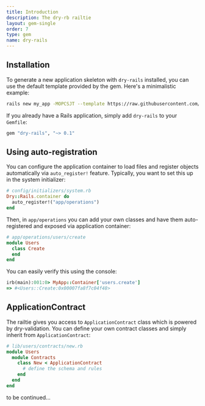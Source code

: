 ```yaml
---
title: Introduction
description: The dry-rb railtie
layout: gem-single
order: 7
type: gem
name: dry-rails
---
```


## Installation

To generate a new application skeleton with `dry-rails` installed, you can use the default template
provided by the gem. Here's a minimalistic example:

```bash
rails new my_app -MOPCSJT --template https://raw.githubusercontent.com/dry-rb/dry-rails/master/templates/default.rb
```

If you already have a Rails application, simply add `dry-rails` to your `Gemfile`:

```ruby
gem "dry-rails", "~> 0.1"
```

## Using auto-registration

You can configure the application container to load files and register objects automatically via
`auto_register!` feature. Typically, you want to set this up in the system initializer:

```ruby
# config/initializers/system.rb
Dry::Rails.container do
  auto_register!("app/operations")
end
```

Then, in `app/operations` you can add your own classes and have them auto-registered and exposed via
application container:

```ruby
# app/operations/users/create
module Users
  class Create
  end
end
```

You can easily verify this using the console:

```ruby
irb(main):001:0> MyApp::Container['users.create']
=> #<Users::Create:0x00007fa8f7c04f48>
```

## ApplicationContract

The railtie gives you access to `ApplicationContract` class which is powered by dry-validation. You
can define your own contract classes and simply inherit from `ApplicationContract`:

```ruby
# lib/users/contracts/new.rb
module Users
  module Contracts
    class New < ApplicationContract
      # define the schema and rules
    end
  end
end
```

to be continued...
